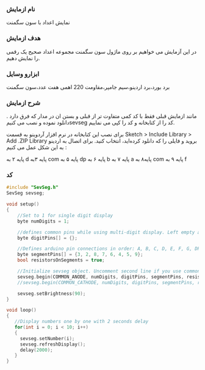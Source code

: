 ### نام ازمایش 
نمایش اعداد با سون سگمنت
 ### هدف ازمایش
در این آزمایش می خواهیم بر روی ماژول سون سگمنت مجموعه اعداد صحیح یک رقمی را نمایش دهیم.
###  ابزارو وسایل
برد بورد،برد اردینو،سیم جامپر،مقاومت 220 اهمی هفت عدد،سون سگمنت 
### شرح ازمایش
. مانند ازمایش قبلی فقط با کد کمی متفاوت تر از قبلی و بستن ان در مدار که فرق دارد
   دانلود نموده و نصب می کنیمsevseg کد را از کتابخانه و کد را کپی می نماییم. 
   
برای نصب اين كتابخانه در نرم افزار آردوینو به قسمت Sketch > Include Library > Add .ZIP Library  برويد و فايلی را كه دانلود كرده‌ايد، انتخاب كنيد.
برای اتصال به اردینو به این شکل عمل می کنیم :

 پایه ۲ به d
پایه ۳به com
پایه ۵ به  dp
پایه ۶ به b
پایه ۷ به a
پایه۸  به com
پایه ۹ به f  

### کد 


```cpp
#include "SevSeg.h"
SevSeg sevseg;

void setup()
{
    //Set to 1 for single digit display
    byte numDigits = 1;

    //defines common pins while using multi-digit display. Left empty as we have a single digit display
    byte digitPins[] = {};

    //Defines arduino pin connections in order: A, B, C, D, E, F, G, DP
    byte segmentPins[] = {3, 2, 8, 7, 6, 4, 5, 9};
    bool resistorsOnSegments = true;

    //Initialize sevseg object. Uncomment second line if you use common cathode 7 segment
    sevseg.begin(COMMON_ANODE, numDigits, digitPins, segmentPins, resistorsOnSegments);
    //sevseg.begin(COMMON_CATHODE, numDigits, digitPins, segmentPins, resistorsOnSegments);

    sevseg.setBrightness(90);
}

void loop()
{
   //Display numbers one by one with 2 seconds delay
   for(int i = 0; i < 10; i++)
   {
     sevseg.setNumber(i);
     sevseg.refreshDisplay();
     delay(2000);
   }
}
``` 
